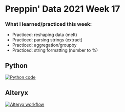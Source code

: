 # Preppin' Data 2021 Week 17

### What I learned/practiced this week:
* Practiced: reshaping data (melt)
* Practiced: parsing strings (extract)
* Practiced: aggregation/groupby
* Practiced: string formatting (number to %)

## Python
<a href="preppin-data-2021-17.py">
<img src="img-python-code-2021-17.png?raw=true" alt="Python code">
</a>

## Alteryx
<a href="/preppin-data-2021-17.yxmd">
<img src="img-alteryx-2021-17.png?raw=true" alt="Alteryx workflow">
</a>